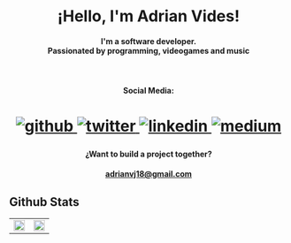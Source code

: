 <h1 align="center">
¡Hello, I'm Adrian Vides!
</h1>
<h4 align="center">
 I'm a software developer. <br>
 Passionated by programming, videogames and music
</h4>
<br>

<h4 align="center"> Social Media: </h4>
<h1 align="center">
<a href="https://github.com/AdrianVides56" target="_blank">
<img src=https://img.shields.io/badge/github-%2324292e.svg?&style=for-the-badge&logo=github&logoColor=white alt=github style="margin-bottom: 5px;" />
</a>
<a href="https://twitter.com/termi56661" target="_blank">
<img src=https://img.shields.io/badge/twitter-%2300acee.svg?&style=for-the-badge&logo=twitter&logoColor=white alt=twitter style="margin-bottom: 5px;" />
</a>
<a href="https://www.linkedin.com/in/adrian-felipe-vides-jimenez-a201401b7/" target="_blank">
<img src=https://img.shields.io/badge/linkedin-%231E77B5.svg?&style=for-the-badge&logo=linkedin&logoColor=white alt=linkedin style="margin-bottom: 5px;" />
</a>
<a href="https://adrianvides56.medium.com" target="_blank">
<img src=https://img.shields.io/badge/medium-%23292929.svg?&style=for-the-badge&logo=medium&logoColor=white alt=medium style="margin-bottom: 5px;" />
</a>  
</h1>
 

<h4 align="center">¿Want to build a project together?</h4>
<h4 align="center"><a href="mailto:adrianvj18@gmail.com">adrianvj18@gmail.com</a></h4>

## Github Stats  
<table><tr><td valign="top" width="50%">

<img src="https://github-readme-stats.vercel.app/api?username=AdrianVides56&show_icons=true&theme=merko" align="center" style="width: 100%" />

</td><td valign="top" width="50%">

<img src="https://github-readme-stats.vercel.app/api/top-langs/?username=AdrianVides56&show_icons=true&theme=merko&layout=compact" align="center" style="width: 100%" />
 
</td></tr></table>  


<br/>  
